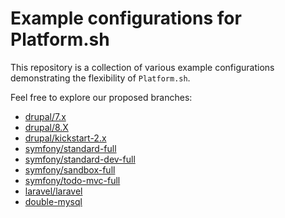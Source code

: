 
# Example configurations for Platform.sh

This repository is a collection of various example configurations demonstrating the flexibility of `Platform.sh`.

Feel free to explore our proposed branches:
* [drupal/7.x](https://github.com/platformsh/platformsh-examples/tree/drupal/7.x)
* [drupal/8.X](https://github.com/platformsh/platformsh-examples/tree/drupal/8.x)
* [drupal/kickstart-2.x](https://github.com/platformsh/platformsh-examples/tree/drupal/kickstart-2.x)
* [symfony/standard-full](https://github.com/platformsh/platformsh-examples/tree/symfony/standard-full)
* [symfony/standard-dev-full](https://github.com/platformsh/platformsh-examples/tree/symfony/standard-dev-full)
* [symfony/sandbox-full](https://github.com/platformsh/platformsh-examples/tree/symfony/cmf-sandbox-full)
* [symfony/todo-mvc-full](https://github.com/platformsh/platformsh-examples/tree/symfony/todo-mvc-full)
* [laravel/laravel](https://github.com/platformsh/platformsh-examples/tree/laravel/laravel)
* [double-mysql](https://github.com/platformsh/platformsh-examples/tree/double-mysql)

